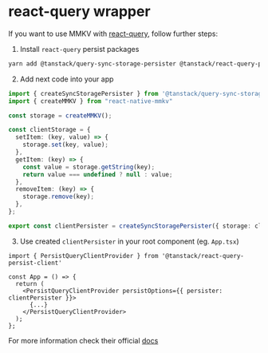 # react-query wrapper

If you want to use MMKV with [react-query](https://tanstack.com/query/latest/docs/framework/react/overview), follow further steps:

1. Install `react-query` persist packages

```sh
yarn add @tanstack/query-sync-storage-persister @tanstack/react-query-persist-client
```

2. Add next code into your app

```ts
import { createSyncStoragePersister } from '@tanstack/query-sync-storage-persister'
import { createMMKV } from "react-native-mmkv"

const storage = createMMKV();

const clientStorage = {
  setItem: (key, value) => {
    storage.set(key, value);
  },
  getItem: (key) => {
    const value = storage.getString(key);
    return value === undefined ? null : value;
  },
  removeItem: (key) => {
    storage.remove(key);
  },
};

export const clientPersister = createSyncStoragePersister({ storage: clientStorage });
```

3. Use created `clientPersister` in your root component (eg. `App.tsx`)

```tsx
import { PersistQueryClientProvider } from '@tanstack/react-query-persist-client'

const App = () => {
  return (
    <PersistQueryClientProvider persistOptions={{ persister: clientPersister }}>
      {...}
    </PersistQueryClientProvider>
  );
};
```

For more information check their official [docs](https://tanstack.com/query/latest/docs/framework/react/plugins/persistQueryClient#persistqueryclientprovider)
